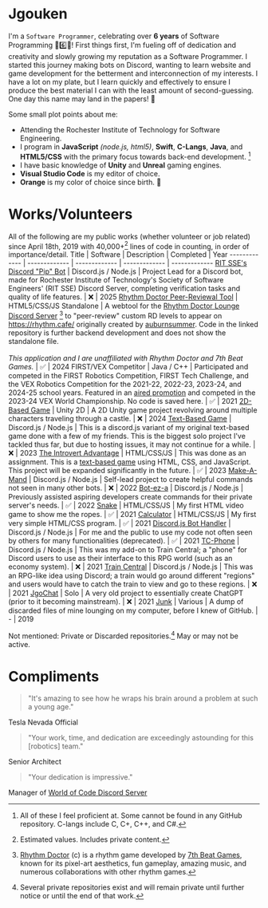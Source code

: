 # Jgouken
I'm a `Software Programmer`, celebrating over **6 years** of Software Programming 🎉6️⃣🎉!
First things first, I'm fueling off of dedication and creativity and slowly growing my reputation as a Software Programmer. I started this journey making bots on Discord, wanting to learn website and game development for the betterment and interconnection of my interests. I have a lot on my plate, but I learn quickly and effectively to ensure I produce the best material I can with the least amount of second-guessing. One day this name may land in the papers! 📰

Some small plot points about me:
- Attending the Rochester Institute of Technology for Software Engineering.
- I program in **JavaScript** *(node.js, html5)*, **Swift**, **C-Langs**, **Java**, and **HTML5/CSS** with the primary focus towards back-end development. [^3]
- I have basic knowledge of **Unity** and **Unreal** gaming engines.
- **Visual Studio Code** is my editor of choice.
- **Orange** is my color of choice since birth. 🧡

# Works/Volunteers
All of the following are my public works (whether volunteer or job related) since April 18th, 2019 with 40,000+[^1] lines of code in counting, in order of importance/detail.
Title | Software | Description | Completed | Year
------------- | ------------- | ------------- | ------------- | -------------
[RIT SSE's Discord "Pip" Bot](https://github.com/rit-sse/pip-discord-bot) | Discord.js / Node.js | Project Lead for a Discord bot, made for Rochester Institute of Technology's Society of Software Engineers' (RIT SSE) Discord Server, completing verification tasks and quality of life features. | ❌ | 2025
[Rhythm Doctor Peer-Reviewal Tool](https://github.com/Jgouken/PRToolVersionCheck) | HTML5/CSS/JS Standalone | A webtool for the [Rhythm Doctor Lounge Discord Server](https://discord.com/invite/rhythmdr) [^4] to "peer-review" custom RD levels to appear on https://rhythm.cafe/ originally created by [auburnsummer](https://github.com/auburnsummer/rhythm-cafe). Code in the linked repository is further backend development and does not show the standalone file.<br><br>*This application and I are unaffiliated with Rhythm Doctor and 7th Beat Games.* | ✅ | 2024
FIRST/VEX Competitor | Java / C++ | Participated and competed in the FIRST Robotics Competition, FIRST Tech Challenge, and the VEX Robotics Competition for the 2021-22, 2022-23, 2023-24, and 2024-25 school years. Featured in an [aired promotion](https://www.youtube.com/watch?v=oulOSrR_L1w&t=11s) and competed in the 2023-24 VEX World Championship. No code is saved here. | ✅ | 2021
[2D-Based Game](https://github.com/jgouken/2D-based-game) | Unity 2D | A 2D Unity game project revolving around multiple characters traveling through a castle. | ❌ | 2024
[Text-Based Game](https://github.com/jgouken/text-based-game) | Discord.js / Node.js | This is a discord.js variant of my original text-based game done with a few of my friends. This is the biggest solo project I've tackled thus far, but due to hosting issues, it may not continue for a while. | ❌ | 2023
[The Introvert Advantage](https://github.com/jgouken/the-introvert-advantage) | HTML/CSS/JS | This was done as an assignment. This is a [text-based game](https://the-introvert-advantage.jgouken.repl.co/) using HTML, CSS, and JavaScript. This project will be expanded significantly in the future. | ✅ | 2023
[Make-A-Mand](https://github.com/Jgouken/MakeAMand) | Discord.js / Node.js | Self-lead project to create helpful commands not seen in many other bots. | ❌ | 2022
[Bot-ez-a](https://github.com/Jgouken/BOT-ez-a) | Discord.js / Node.js | Previously assisted aspiring developers create commands for their private server's needs. | ✅ | 2022
[Snake](https://github.com/Jgouken/snake) | HTML/CSS/JS | My first HTML video game to show me the ropes. | ✅ | 2021
[Calculator](https://github.com/Jgouken/calculator) | HTML/CSS/JS | My first very simple HTML/CSS program. | ✅ | 2021
[Discord.js Bot Handler](https://github.com/Jgouken/Discord.js-Basic-Bot-Handler) | Discord.js / Node.js | For me and the public to use my code not often seen by others for many functionalities (deprecated). | ✅ | 2021
[TC-Phone](https://github.com/Jgouken/TC-Phone) | Discord.js / Node.js | This was my add-on to Train Central; a "phone" for Discord users to use as their interface to this RPG world (such as an economy system). | ❌ | 2021
[Train Central](https://github.com/Jgouken/Train-Central) | Discord.js / Node.js | This was an RPG-like idea using Discord; a train would go around different "regions" and users would have to catch the train to view and go to these regions. | ❌ | 2021
[JgoChat](https://github.com/Jgouken/JgoChat) | Solo | A very old project to essentially create ChatGPT (prior to it becoming mainstream). | ❌ | 2021
[Junk](https://github.com/Jgouken/Junk) | Various | A dump of discarded files of mine lounging on my computer, before I knew of GitHub. | - | 2019

Not mentioned: Private or Discarded repositories.[^2] May or may not be active.

# Compliments

> "It's amazing to see how he wraps his brain around a problem at such a young age."

Tesla Nevada Official
> "Your work, time, and dedication are exceedingly astounding for this [robotics] team."

Senior Architect
> "Your dedication is impressive."

Manager of [World of Code Discord Server](http://discord.gg/program)

[^1]: Estimated values. Includes private content.
[^2]: Several private repositories exist and will remain private until further notice or until the end of that work.
[^3]: All of these I feel proficient at. Some cannot be found in any GitHub repository. C-langs include C, C+, C++, and C#.
[^4]: [Rhythm Doctor](https://store.steampowered.com/app/774181/Rhythm_Doctor) (c) is a rhythm game developed by [7th Beat Games](https://7thbe.at/), known for its pixel-art aesthetics, fun gameplay, amazing music, and numerous collaborations with other rhythm games.
